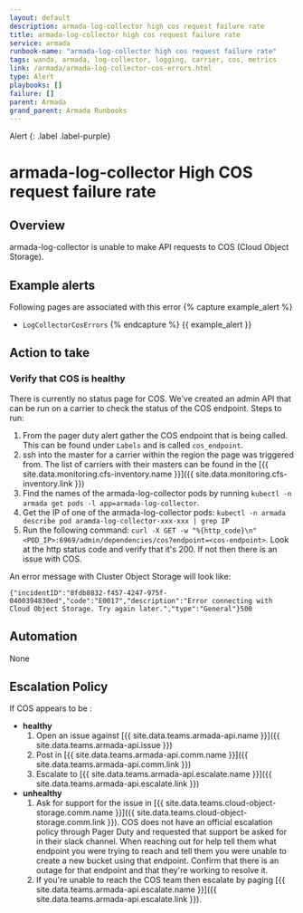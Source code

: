 ```yaml
---
layout: default
description: armada-log-collector high cos request failure rate
title: armada-log-collector high cos request failure rate
service: armada
runbook-name: "armada-log-collector high cos request failure rate"
tags: wanda, armada, log-collector, logging, carrier, cos, metrics
link: /armada/armada-log-collector-cos-errors.html
type: Alert
playbooks: []
failure: []
parent: Armada
grand_parent: Armada Runbooks
---
```


Alert
{: .label .label-purple}

# armada-log-collector High COS request failure rate

## Overview

armada-log-collector is unable to make API requests to COS (Cloud Object Storage). 

## Example alerts

Following pages are associated with this error
{% capture example_alert %}
  - `LogCollectorCosErrors`
{% endcapture %}
{{ example_alert }}
## Action to take

### Verify that COS is healthy

There is currently no status page for COS. We've created an admin API that can be run on a carrier to check the 
status of the COS endpoint. 
Steps to run:
1. From the pager duty alert gather the COS endpoint that is being called. This can be found under
`Labels` and is called `cos_endpoint`. 
2. ssh into the master for a carrier within the region the page was triggered from. 
The list of carriers with their masters can be found in the [{{ site.data.monitoring.cfs-inventory.name }}]({{ site.data.monitoring.cfs-inventory.link }})
3. Find the names of the armada-log-collector pods by running `kubectl -n armada get pods -l app=armada-log-collector`.
4. Get the IP of one of the armada-log-collector pods: `kubectl -n armada describe pod aramda-log-collector-xxx-xxx | grep IP` 
5. Run the following command: `curl -X GET -w "%{http_code}\n" <POD_IP>:6969/admin/dependencies/cos?endpoint=<cos-endpoint>`. Look at the http status code 
and verify that it's 200. If not then there is an issue with COS. 

An error message with Cluster Object Storage will look like:

```
{"incidentID":"8fdb8832-f457-4247-975f-0400394830ed","code":"E0017","description":"Error connecting with Cloud Object Storage. Try again later.","type":"General"}500
```

## Automation
None

## Escalation Policy

If COS appears to be :
- **healthy**
  1. Open an issue against [{{ site.data.teams.armada-api.name }}]({{ site.data.teams.armada-api.issue }})
  1. Post in [{{ site.data.teams.armada-api.comm.name }}]({{ site.data.teams.armada-api.comm.link }})
  1. Escalate to [{{ site.data.teams.armada-api.escalate.name }}]({{ site.data.teams.armada-api.escalate.link }})
- **unhealthy**
  1. Ask for support for the issue in [{{ site.data.teams.cloud-object-storage.comm.name }}]({{ site.data.teams.cloud-object-storage.comm.link }}). COS
  does not have an official escalation policy through Pager Duty and requested that support be asked for 
  in their slack channel. When reaching out for help tell them what endpoint you were trying to reach 
  and tell them you were unable to create a new bucket using that endpoint. Confirm that there is an 
  outage for that endpoint and that they're working to resolve it. 
  2. If you're unable to reach the COS team then escalate by paging [{{ site.data.teams.armada-api.escalate.name }}]({{ site.data.teams.armada-api.escalate.link }}).
